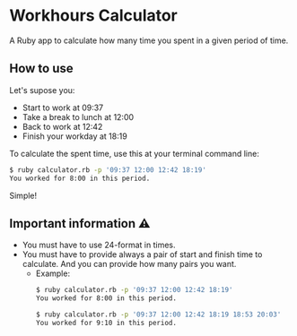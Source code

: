 # Workhours Calculator

A Ruby app to calculate how many time you spent in a given period of time.

## How to use

Let's supose you:

- Start to work at 09:37
- Take a break to lunch at 12:00
- Back to work at 12:42
- Finish your workday at 18:19

To calculate the spent time, use this at your terminal command line:

```bash
$ ruby calculator.rb -p '09:37 12:00 12:42 18:19'
You worked for 8:00 in this period.
```

Simple!

## Important information ⚠️

- You must have to use 24-format in times.
- You must have to provide always a pair of start and finish time to calculate. And you can provide how many pairs you want.
  - Example:
     ```bash
    $ ruby calculator.rb -p '09:37 12:00 12:42 18:19'
    You worked for 8:00 in this period.

    $ ruby calculator.rb -p '09:37 12:00 12:42 18:19 18:53 20:03'
    You worked for 9:10 in this period.
    ```
